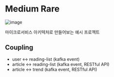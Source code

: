 # Medium Rare
![image](https://user-images.githubusercontent.com/44857109/104845699-2170e280-591a-11eb-8150-c3db687cb3fa.png)

마이크로서비스 아키텍처로 만들어보는 예시 프로젝트

## Coupling
- user <-> reading-list (kafka event)
- article <-> reading-list (kafka event, RESTful API)
- article <-> trend (kafka event, RESTful API)